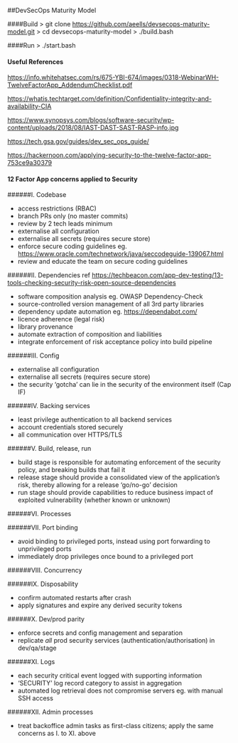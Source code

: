 ##DevSecOps Maturity Model

####Build
    > git clone https://github.com/aeells/devsecops-maturity-model.git
    > cd devsecops-maturity-model
    > ./build.bash

####Run
    > ./start.bash

#### Useful References

https://info.whitehatsec.com/rs/675-YBI-674/images/0318-WebinarWH-TwelveFactorApp_AddendumChecklist.pdf

https://whatis.techtarget.com/definition/Confidentiality-integrity-and-availability-CIA

https://www.synopsys.com/blogs/software-security/wp-content/uploads/2018/08/IAST-DAST-SAST-RASP-info.jpg

https://tech.gsa.gov/guides/dev_sec_ops_guide/

https://hackernoon.com/applying-security-to-the-twelve-factor-app-753ce9a30379


#### 12 Factor App concerns applied to Security

######I.    Codebase
- access restrictions (RBAC)
- branch PRs only (no master commits)
- review by 2 tech leads minimum
- externalise all configuration
- externalise all secrets (requires secure store)
- enforce secure coding guidelines eg. https://www.oracle.com/technetwork/java/seccodeguide-139067.html
- review and educate the team on secure coding guidelines

######II.   Dependencies
ref https://techbeacon.com/app-dev-testing/13-tools-checking-security-risk-open-source-dependencies
- software composition analysis eg. OWASP Dependency-Check
- source-controlled version management of all 3rd party libraries
- dependency update automation eg. https://dependabot.com/
- licence adherence (legal risk)
- library provenance
- automate extraction of composition and liabilities
- integrate enforcement of risk acceptance policy into build pipeline

######III.  Config
- externalise all configuration
- externalise all secrets (requires secure store)
- the security ‘gotcha’ can lie in the security of the environment itself (Cap IF)

######IV.   Backing services
- least privilege authentication to all backend services
- account credentials stored securely
- all communication over HTTPS/TLS

######V.    Build, release, run
- build stage is responsible for automating enforcement of the security policy, and breaking builds that fail it
- release stage should provide a consolidated view of the application’s risk, thereby allowing for a release ‘go/no-go’ decision
- run stage should provide capabilities to reduce business impact of exploited vulnerability (whether known or unknown)

######VI.   Processes


######VII.  Port binding
- avoid binding to privileged ports, instead using port forwarding to unprivileged ports
- immediately drop privileges once bound to a privileged port

######VIII. Concurrency


######IX.   Disposability
- confirm automated restarts after crash
- apply signatures and expire any derived security tokens

######X.    Dev/prod parity
- enforce secrets and config management and separation
- replicate *all* prod security services (authentication/authorisation) in dev/qa/stage

######XI.   Logs
- each security critical event logged with supporting information
- ‘SECURITY’ log record category to assist in aggregation
- automated log retrieval does not compromise servers eg. with manual SSH access

######XII.  Admin processes
- treat backoffice admin tasks as first-class citizens; apply the same concerns as I. to XI. above
